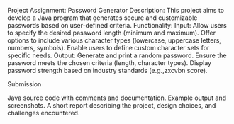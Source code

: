 Project Assignment: Password Generator
Description: This project aims to develop a Java program that generates secure and customizable passwords based on user-defined criteria.
Functionality:
Input:
Allow users to specify the desired password length (minimum and maximum).
Offer options to include various character types (lowercase, uppercase letters, numbers, symbols).
Enable users to define custom character sets for specific needs.
Output:
Generate and print a random password.
Ensure the password meets the chosen criteria (length, character types).
Display password strength based on industry standards (e.g.,zxcvbn score).

Submission

Java source code with comments and documentation.
Example output and screenshots.
A short report describing the project, design choices, and challenges encountered.
